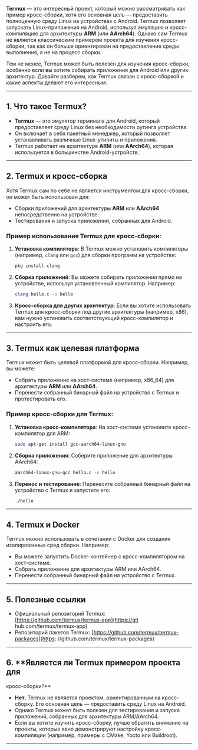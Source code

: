 
**Termux** — это интересный проект, который можно 
рассматривать как пример кросс-сборки, хотя его 
основная цель — предоставить полноценную среду 
Linux на устройствах с Android. Termux позволяет 
запускать Linux-приложения на Android, используя 
эмуляцию и кросс-компиляцию для архитектуры 
**ARM** (или **AArch64**). Однако сам Termux не 
является классическим примером проекта для 
изучения кросс-сборки, так как он больше 
ориентирован на предоставление среды выполнения, 
а не на процесс сборки.

Тем не менее, Termux может быть полезен для 
изучения кросс-сборки, особенно если вы хотите 
собирать приложения для Android или других 
архитектур. Давайте разберем, как Termux связан с 
кросс-сборкой и какие аспекты делают его 
интересным.

---

## 1. **Что такое Termux?**
- **Termux** — это эмулятор терминала для 
Android, который предоставляет среду Linux без 
необходимости рутинга устройства.
- Он включает в себя пакетный менеджер, который 
позволяет устанавливать различные Linux-утилиты и 
приложения.
- Termux работает на архитектуре **ARM** (или 
**AArch64**), которая используется в большинстве 
Android-устройств.

---

## 2. **Termux и кросс-сборка**
Хотя Termux сам по себе не является инструментом 
для кросс-сборки, он может быть использован для:
- Сборки приложений для архитектуры **ARM** или 
**AArch64** непосредственно на устройстве.
- Тестирования и запуска приложений, собранных 
для Android.

### Пример использования Termux для кросс-сборки:
1. **Установка компилятора**:
   В Termux можно установить компиляторы 
(например, `clang` или `gcc`) для сборки программ 
на устройстве:
   ```bash
   pkg install clang
   ```

2. **Сборка приложений**:
   Вы можете собирать приложения прямо на 
устройстве, используя установленный компилятор. 
Например:
   ```bash
   clang hello.c -o hello
   ```

3. **Кросс-сборка для других архитектур**:
   Если вы хотите использовать Termux для 
кросс-сборки под другие архитектуры (например, 
x86), вам нужно установить соответствующий 
кросс-компилятор и настроить его.

---

## 3. **Termux как целевая платформа**
Termux может быть целевой платформой для 
кросс-сборки. Например, вы можете:
- Собрать приложение на хост-системе (например, 
x86_64) для архитектуры **ARM** или **AArch64**.
- Перенести собранный бинарный файл на устройство 
с Termux и протестировать его.

### Пример кросс-сборки для Termux:
1. **Установка кросс-компилятора**:
   На хост-системе установите кросс-компилятор 
для ARM:
   ```bash
   sudo apt-get install gcc-aarch64-linux-gnu
   ```

2. **Сборка приложения**:
   Соберите приложение для архитектуры AArch64:
   ```bash
   aarch64-linux-gnu-gcc hello.c -o hello
   ```

3. **Перенос и тестирование**:
   Перенесите собранный бинарный файл на 
устройство с Termux и запустите его:
   ```bash
   ./hello
   ```

---

## 4. **Termux и Docker**
Termux можно использовать в сочетании с Docker 
для создания изолированных сред сборки. Например:
- Вы можете запустить Docker-контейнер с 
кросс-компилятором на хост-системе.
- Собрать приложение для архитектуры ARM или 
AArch64.
- Перенести собранный бинарный файл на устройство 
с Termux.

---

## 5. **Полезные ссылки**
- Официальный репозиторий Termux: 
[https://github.com/termux/termux-app](https://git
hub.com/termux/termux-app)
- Репозиторий пакетов Termux: 
[https://github.com/termux/termux-packages](https:
//github.com/termux/termux-packages)

---

## 6. **Является ли Termux примером проекта для 
кросс-сборки?**
- **Нет**, Termux не является проектом, 
ориентированным на кросс-сборку. Его основная 
цель — предоставить среду Linux на Android.
- Однако Termux может быть полезен для 
тестирования и запуска приложений, собранных для 
архитектуры ARM/AArch64.
- Если вы хотите изучить кросс-сборку, лучше 
обратить внимание на проекты, которые явно 
демонстрируют настройку кросс-компиляции 
(например, примеры с CMake, Yocto или Buildroot).

---
